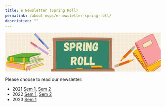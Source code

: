 ```yaml
---
title: e Newsletter (Spring Roll)
permalink: /about-nsps/e-newsletter-spring-roll/
description: ""
---
```

![e-Newsletter (Spring Roll)](/images/e-Newsletter%20(Spring%20Roll).jpeg)

Please choose to read our newsletter:  
  

*   2021 [Sem 1](https://sites.google.com/nsps.edu.sg/nsps-e-newsletter/), [Sem 2](https://sites.google.com/nsps.edu.sg/nsps-e-newsletter-2)
*   2022 [Sem 1](https://sites.google.com/moe.edu.sg/newsletter/principals-foreword),  [Sem 2](https://tinyurl.com/2022NSPSpringRoll2)
*   2023 [Sem 1](https://sites.google.com/view/springroll2023semester1/principals-foreword)
